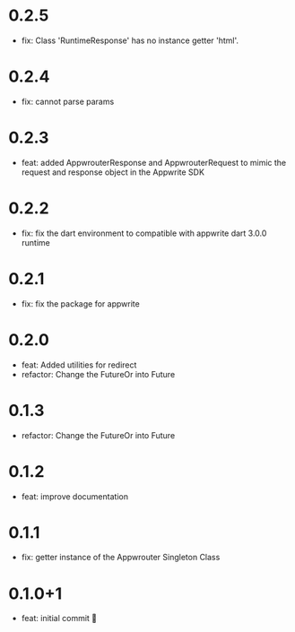 # 0.2.5

- fix: Class 'RuntimeResponse' has no instance getter 'html'.

# 0.2.4

- fix: cannot parse params

# 0.2.3

- feat: added AppwrouterResponse and AppwrouterRequest to mimic the request and response object in the Appwrite SDK

# 0.2.2

- fix: fix the dart environment to compatible with appwrite dart 3.0.0 runtime

# 0.2.1

- fix: fix the package for appwrite

# 0.2.0

- feat: Added utilities for redirect
- refactor: Change the FutureOr into Future

# 0.1.3

- refactor: Change the FutureOr into Future

# 0.1.2

- feat: improve documentation

# 0.1.1

- fix: getter instance of the Appwrouter Singleton Class

# 0.1.0+1

- feat: initial commit 🎉
